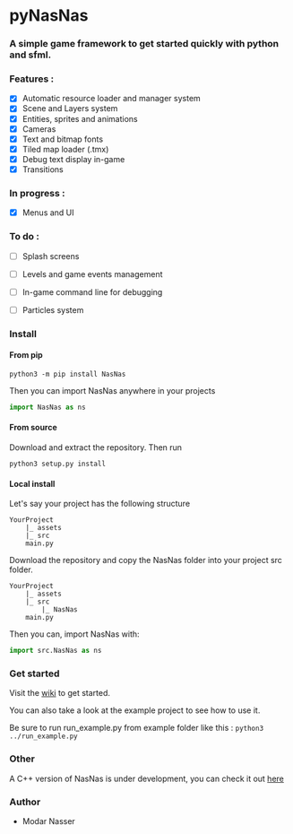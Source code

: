 # pyNasNas
### A simple game framework to get started quickly with python and sfml.

### Features :
 - [x] Automatic resource loader and  manager system
 - [x] Scene and Layers system
 - [x] Entities, sprites and animations 
 - [x] Cameras
 - [x] Text and bitmap fonts
 - [x] Tiled map loader (.tmx)
 - [x] Debug text display in-game
 - [x] Transitions
 
### In progress :
 - [x] Menus and UI
 
### To do :
 - [ ] Splash screens
 - [ ] Levels and game events management
 - [ ] In-game command line for debugging
 - [ ] Particles system


### Install

#### From pip
``` 
python3 -m pip install NasNas
```
Then you can import NasNas anywhere in your projects
```python
import NasNas as ns
```

#### From source
Download and extract the repository. Then run 
```
python3 setup.py install
```

#### Local install
Let's say your project has the following structure
```
YourProject
    |_ assets
    |_ src
    main.py
```

Download the repository and copy the NasNas folder into your project src folder.
```
YourProject
    |_ assets
    |_ src
        |_ NasNas
    main.py
```
Then you can, import NasNas with:
 ```python 
import src.NasNas as ns
```

### Get started

Visit the [wiki](https://github.com/Madour/pySFMLGameEngine/wiki) to get started.

You can also take a look at the example project to see how to use it.

Be sure to run run_example.py from example folder like this : `python3 ../run_example.py`

### Other

A C++ version of NasNas is under development, you can check it out [here](https://github.com/Madour/NasNas)

### Author

 - Modar Nasser